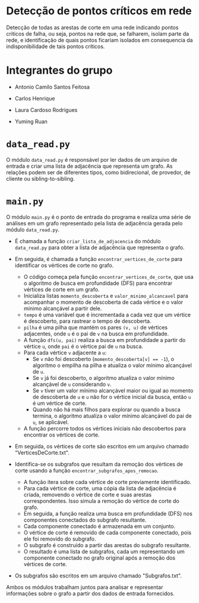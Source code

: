# Detecção de pontos críticos em rede

  Detecção de todas as arestas de corte em uma rede indicando pontos criticos de falha, ou seja, pontos na rede que, se falharem, isolam parte da rede, e identificação de quais pontos ficariam isolados em consequencia da indisponibilidade de tais pontos críticos. 

# Integrantes do grupo

- Antonio Camilo Santos Feitosa
  
- Carlos Henrique
  
- Laura Cardoso Rodrigues
  
- Yuming Ruan

#  `data_read.py`

O módulo `data_read.py` é responsável por ler dados de um arquivo de entrada e criar uma lista de adjacência que representa um grafo. 
As relações podem ser de diferentes tipos, como bidirecional, de provedor, de cliente ou sibling-to-sibling.

#  `main.py`

O módulo `main.py` é o ponto de entrada do programa e realiza uma série de análises em um grafo representado pela lista de adjacência gerada pelo módulo `data_read.py`. 

- É chamada a função `criar_lista_de_adjacencia` do módulo `data_read.py` para obter a lista de adjacência que representa o grafo.

- Em seguida,  é chamada a função  `encontrar_vertices_de_corte`  para identificar os vértices de corte no grafo.
	-	O código começa pela função `encontrar_vertices_de_corte`, que usa o algoritmo de busca em profundidade (DFS) para encontrar vértices de corte em um grafo.
	-	Inicializa listas `momento_descoberta` e `valor_minimo_alcancavel` para acompanhar o momento de descoberta de cada vértice e o valor mínimo alcançável a partir dele.
	- `tempo` é uma variável que é incrementada a cada vez que um vértice é descoberto, para rastrear o tempo de descoberta.
	-  `pilha` é uma pilha que mantém os pares `(v, u)` de vértices adjacentes, onde `u` é o pai de `v` na busca em profundidade.
	-  A função `dfs(u, pai)` realiza a busca em profundidade a partir do vértice `u`, onde `pai` é o vértice pai de `u` na busca.
	-  Para cada vértice `v` adjacente a `u`:
		-   Se `v` não foi descoberto (`momento_descoberta[v] == -1`), o algoritmo o empilha na pilha e atualiza o valor mínimo alcançável de `u`.
		-   Se `v` já foi descoberto, o algoritmo atualiza o valor mínimo alcançável de `u` considerando `v`.
		-   Se `v` tiver um valor mínimo alcançável maior ou igual ao momento de descoberta de `u` e `u` não for o vértice inicial da busca, então `u` é um vértice de corte.
		- Quando não há mais filhos para explorar ou quando a busca termina, o algoritmo atualiza o valor mínimo alcançável do pai de `u`, se aplicável.
	-  A função percorre todos os vértices iniciais não descobertos para encontrar os vértices de corte.
	
- Em seguida, os vértices de corte são escritos em um arquivo chamado "VerticesDeCorte.txt".

- Identifica-se os subgrafos que resultam da remoção dos vértices de corte usando a função `encontrar_subgrafos_apos_remocao`.
    - A função itera sobre cada vértice de corte previamente identificado.
    - Para cada vértice de corte, uma cópia da lista de adjacência é criada, removendo o vértice de corte e suas arestas correspondentes. Isso simula a remoção do vértice de corte do grafo.
    - Em seguida, a função realiza uma busca em profundidade (DFS) nos componentes conectados do subgrafo resultante.
    - Cada componente conectado é armazenada em um conjunto.
    - O vértice de corte é removido de cada componente conectado, pois ele foi removido do subgrafo.
    - O subgrafo é construído a partir das arestas do subgrafo resultante.
    - O resultado é uma lista de subgrafos, cada um representando um componente conectado no grafo original após a remoção dos vértices de corte.


-  Os subgrafos são escritos em um arquivo chamado "Subgrafos.txt".


Ambos os módulos trabalham juntos para analisar e representar informações sobre o grafo a partir dos dados de entrada fornecidos.
